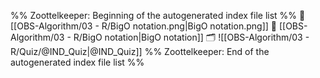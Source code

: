 %% Zoottelkeeper: Beginning of the autogenerated index file list  %%
📄 [[OBS-Algorithm/03 - R/BigO notation.png|BigO notation.png]]
📄 [[OBS-Algorithm/03 - R/BigO notation|BigO notation]]
🗂️ ![[OBS-Algorithm/03 - R/Quiz/@IND_Quiz|@IND_Quiz]]
%% Zoottelkeeper: End of the autogenerated index file list  %%
